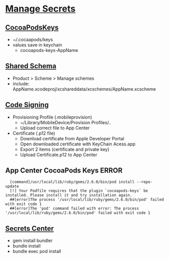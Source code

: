 # [Manage Secrets](https://www.lordcodes.com/articles/managing-secrets-within-an-ios-app)

## [CocoaPodsKeys](https://github.com/orta/cocoapods-keys)

- ~/.cocaapods/keys
- values save in keychain 
  - cocoapods-keys-AppName

## [Shared Schema](https://docs.microsoft.com/en-us/appcenter/build/troubleshooting/ios)

- Product > Scheme > Manage schemes
- include: AppName.xcodeproj/xcshareddata/xcschemes/AppName.xcscheme

## [Code Signing](https://docs.microsoft.com/en-us/appcenter/build/ios/code-signing)

- Provisioning Profile (.mobileprovision)
  - ~/Library/MobileDevice/Provision Profiles/..
  - Upload correct file to App Center
- Certificate (.p12 file)
  - Download certificate from Apple Developer Portal
  - Open downloaded certificate with KeyChain Acess.app
  - Export 2 items (certificate and private key)
  - Upload Certificate.p12 to App Center

## App Center CocoaPods Keys ERROR

```
  [command]/usr/local/lib/ruby/gems/2.6.0/bin/pod install --repo-update
  [!] Your Podfile requires that the plugin `cocoapods-keys` be installed. Please install it and try installation again.
  ##[error]The process '/usr/local/lib/ruby/gems/2.6.0/bin/pod' failed with exit code 1
  ##[error]The 'pod' command failed with error: The process '/usr/local/lib/ruby/gems/2.6.0/bin/pod' failed with exit code 1
```

## [Secrets Center](https://github.com/AaronTunney/SecretsCenter)

- gem install bundler
- bundle install
- bundle exec pod install

